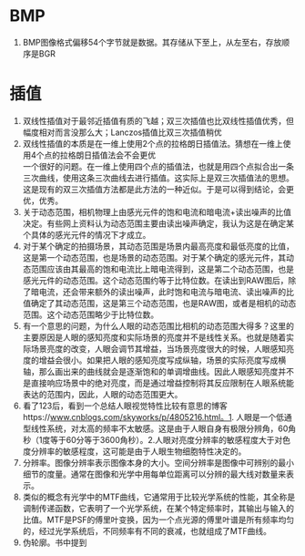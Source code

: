 # BMP
1. BMP图像格式偏移54个字节就是数据。其存储从下至上，从左至右，存放顺序是BGR  
# 插值
1. 双线性插值对于最邻近插值有质的飞越；双三次插值也比双线性插值优秀，但幅度相对而言没那么大；Lanczos插值比双三次插值稍优  
2. 双线性插值的本质是在一维上使用2个点的拉格朗日插值法。猜想在一维上使用4个点的拉格朗日插值法会不会更优  
   一个很好的问题。在一维上使用四个点的插值法，也就是用四个点拟合出一条三次曲线，使用这条三次曲线去进行插值。这实际上是双三次插值法的思想。这是现有的双三次插值方法都是此方法的一种近似。于是可以得到结论，会更优，优秀。
3. 关于动态范围，相机物理上由感光元件的饱和电流和暗电流+读出噪声的比值决定。有些网上资料认为动态范围主要由读出噪声确定，我认为这是在确定某个具体的感光元件的情况下才成立。 
4. 对于某个确定的拍摄场景，其动态范围是场景内最高亮度和最低亮度的比值，这是第一个动态范围，也是场景的动态范围。对于某个确定的感光元件，其动态范围应该由其最高的饱和电流比上暗电流得到，这是第二个动态范围，也是感光元件的动态范围。这个动态范围约等于比特位数。在读出到RAW图后，除了暗电流，还会带来额外的读出噪声，此时饱和电流与暗电流、读出噪声的比值确定了其动态范围，这是第三个动态范围，也是RAW图，或者是相机的动态范围。这个动态范围略少于比特位数。 
5. 有一个意思的问题，为什么人眼的动态范围比相机的动态范围大得多？这里的主要原因是人眼的感知亮度和实际场景的亮度并不是线性关系。也就是随着实际场景亮度的改变，人眼会调节其增益，当场景亮度很大的时候，人眼感知亮度的增益会很小。如果把人眼的感知亮度写成纵轴，场景的实际亮度写成横轴，那么画出来的曲线就会是逐渐饱和的单调增曲线。因此人眼感知亮度并不是直接响应场景中的绝对亮度，而是通过增益控制将其反应限制在人眼系统能表达的范围内，因此，人眼的动态范围更大。 
6. 看了123后，看到一个总结人眼视觉特性比较有意思的博客https://www.cnblogs.com/skyworks/p/4805216.html。1. 人眼是一个低通型线性系统，对太高的频率不太敏感。这是由于人眼自身有极限分辨角，60角秒（1度等于60分等于3600角秒）。2.人眼对亮度分辨率的敏感程度大于对色度分辨率的敏感程度，这可能是由于人眼生物细胞特性决定的。  
7. 分辨率。图像分辨率表示图像本身的大小。空间分辨率是图像中可辨别的最小细节的度量。通常在图像和光学中用每单位距离可以分辨的最大线对数量来表示。 
8. 类似的概念有光学中的MTF曲线，它通常用于比较光学系统的性能，其全称是调制传递函数，它表明了一个光学系统，在某个特定频率时，其输出与输入的比值。MTF是PSF的傅里叶变换，因为一个点光源的傅里叶谱是所有频率均匀的，经过光学系统后，不同频率有不同的衰减，也就组成了MTF曲线。 
9. 伪轮廓。书中提到